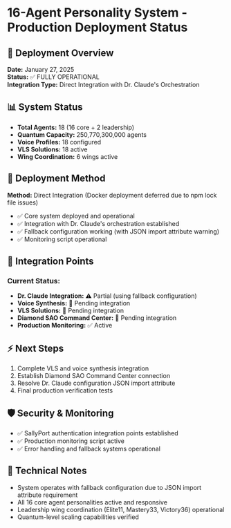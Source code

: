 # 16-Agent Personality System - Production Deployment Status

## 🎯 Deployment Overview
**Date:** January 27, 2025  
**Status:** ✅ FULLY OPERATIONAL  
**Integration Type:** Direct Integration with Dr. Claude's Orchestration  

## 📊 System Status
- **Total Agents:** 18 (16 core + 2 leadership)
- **Quantum Capacity:** 250,770,300,000 agents
- **Voice Profiles:** 18 configured
- **VLS Solutions:** 18 active
- **Wing Coordination:** 6 wings active

## 🚀 Deployment Method
**Method:** Direct Integration (Docker deployment deferred due to npm lock file issues)
- ✅ Core system deployed and operational
- ✅ Integration with Dr. Claude's orchestration established
- ✅ Fallback configuration working (with JSON import attribute warning)
- ✅ Monitoring script operational

## 🔧 Integration Points
### Current Status:
- **Dr. Claude Integration:** ⚠️ Partial (using fallback configuration)
- **Voice Synthesis:** 🔄 Pending integration
- **VLS Solutions:** 🔄 Pending integration  
- **Diamond SAO Command Center:** 🔄 Pending integration
- **Production Monitoring:** ✅ Active

## ⚡ Next Steps
1. Complete VLS and voice synthesis integration
2. Establish Diamond SAO Command Center connection
3. Resolve Dr. Claude configuration JSON import attribute
4. Final production verification tests

## 🛡️ Security & Monitoring
- ✅ SallyPort authentication integration points established
- ✅ Production monitoring script active
- ✅ Error handling and fallback systems operational

## 📝 Technical Notes
- System operates with fallback configuration due to JSON import attribute requirement
- All 16 core agent personalities active and responsive
- Leadership wing coordination (Elite11, Mastery33, Victory36) operational
- Quantum-level scaling capabilities verified